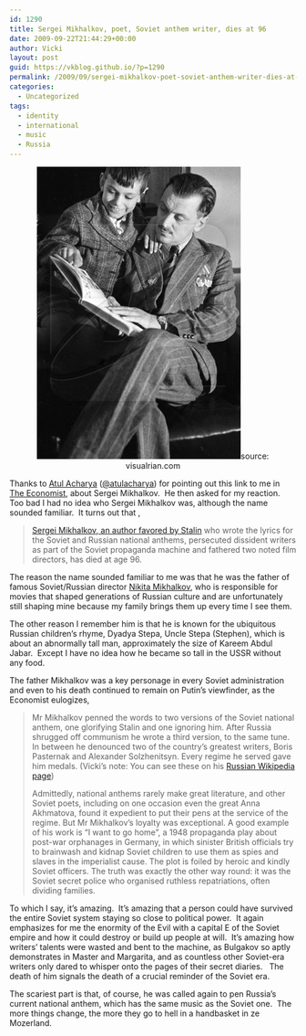 ```yaml
---
id: 1290
title: Sergei Mikhalkov, poet, Soviet anthem writer, dies at 96
date: 2009-09-22T21:44:29+00:00
author: Vicki
layout: post
guid: https://vkblog.github.io/?p=1290
permalink: /2009/09/sergei-mikhalkov-poet-soviet-anthem-writer-dies-at-96/
categories:
  - Uncategorized
tags:
  - identity
  - international
  - music
  - Russia
---
```

<p style="text-align: center;">
  <a href="https://raw.githubusercontent.com/vkblog/vkblog.github.io/master/public/img/2009/09/sergei_mikhaklov-son.jpg"><img class="aligncenter size-full wp-image-1296" title="sergei_mikhaklov son" src="https://raw.githubusercontent.com/vkblog/vkblog.github.io/master/public/img/2009/09/sergei_mikhaklov-son.jpg" alt="sergei_mikhaklov son" width="358" height="512" /></a>source: visualrian.com
</p>

Thanks to [Atul Acharya](http://innowiser.com/blog/) ([@atulacharya](http://twitter.com/atulacharya)) for pointing out this link to me in [The Economist](http://www.economist.com/obituary/displaystory.cfm?story_id=14400914), about Sergei Mikhalkov.  He then asked for my reaction.  Too bad I had no idea who Sergei Mikhalkov was, although the name sounded familiar.  It turns out that ,

> [Sergei Mikhalkov, an author favored by Stalin](http://news.yahoo.com/s/ap/20090827/ap_on_re_eu/eu_russia_obit_mikhalkov) who wrote the lyrics for the Soviet and <span id="lw_1251381224_0" style="background: transparent none repeat scroll 0% 0%; cursor: pointer;">Russian national anthems</span>, persecuted dissident writers as part of the Soviet propaganda machine and fathered two noted <span id="lw_1251381224_1">film directors</span>, has died at age 96.

The reason the name sounded familiar to me was that he was the father of famous Soviet/Russian director [Nikita Mikhalkov](http://en.wikipedia.org/wiki/Nikita_Mikhalkov), who is responsible for movies that shaped generations of Russian culture and are unfortunately still shaping mine because my family brings them up every time I see them.

The other reason I remember him is that he is known for the ubiquitous Russian children&#8217;s rhyme, Dyadya Stepa, Uncle Stepa (Stephen), which is about an abnormally tall man, approximately the size of Kareem Abdul Jabar.  Except I have no idea how he became so tall in the USSR without any food.



The father Mikhalkov was a key personage in every Soviet administration and even to his death continued to remain on Putin&#8217;s viewfinder, as the Economist eulogizes,

> Mr Mikhalkov penned the words to two versions of the Soviet national anthem, one glorifying Stalin and one ignoring him. After Russia shrugged off communism he wrote a third version, to the same tune. In between he denounced two of the country’s greatest writers, Boris Pasternak and Alexander Solzhenitsyn. Every regime he served gave him medals. (Vicki&#8217;s note: You can see these on his [Russian Wikipedia page](http://ru.wikipedia.org/wiki/%D0%9C%D0%B8%D1%85%D0%B0%D0%BB%D0%BA%D0%BE%D0%B2,_%D0%A1%D0%B5%D1%80%D0%B3%D0%B5%D0%B9_%D0%92%D0%BB%D0%B0%D0%B4%D0%B8%D0%BC%D0%B8%D1%80%D0%BE%D0%B2%D0%B8%D1%87))
> 
> Admittedly, national anthems rarely make great literature, and other Soviet poets, including on one occasion even the great Anna Akhmatova, found it expedient to put their pens at the service of the regime. But Mr Mikhalkov’s loyalty was exceptional. A good example of his work is “I want to go home”, a 1948 propaganda play about post-war orphanages in Germany, in which sinister British officials try to brainwash and kidnap Soviet children to use them as spies and slaves in the imperialist cause. The plot is foiled by heroic and kindly Soviet officers. The truth was exactly the other way round: it was the Soviet secret police who organised ruthless repatriations, often dividing families.

To which I say, it&#8217;s amazing.  It&#8217;s amazing that a person could have survived the entire Soviet system staying so close to political power.  It again emphasizes for me the enormity of the Evil with a capital E of the Soviet empire and how it could destroy or build up people at will.  It&#8217;s amazing how writers&#8217; talents were wasted and bent to the machine, as Bulgakov so aptly demonstrates in Master and Margarita, and as countless other Soviet-era writers only dared to whisper onto the pages of their secret diaries.   The death of him signals the death of a crucial reminder of the Soviet era.

The scariest part is that, of course, he was called again to pen Russia&#8217;s current national anthem, which has the same music as the Soviet one.  The more things change, the more they go to hell in a handbasket in ze Mozerland.